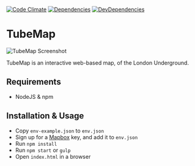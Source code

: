 [![Code Climate](https://codeclimate.com/github/elliotleelewis/TubeMap/badges/gpa.svg)](https://codeclimate.com/github/elliotleelewis/TubeMap)
[![Dependencies](https://david-dm.org/elliotleelewis/TubeMap.svg)](https://david-dm.org/elliotleelewis/TubeMap)
[![DevDependencies](https://david-dm.org/elliotleelewis/TubeMap/dev-status.svg)](https://david-dm.org/elliotleelewis/TubeMap?type=dev)

# TubeMap

![TubeMap Screenshot](http://i.imgur.com/cSAJSwb.png)

TubeMap is an interactive web-based map, of the London Underground.

## Requirements

* NodeJS & npm

## Installation & Usage

* Copy `env-example.json` to `env.json`
* Sign up for a [Mapbox](https://www.mapbox.com/) key,  and add it to `env.json`
* Run `npm install`
* Run `npm start` or `gulp`
* Open `index.html` in a browser